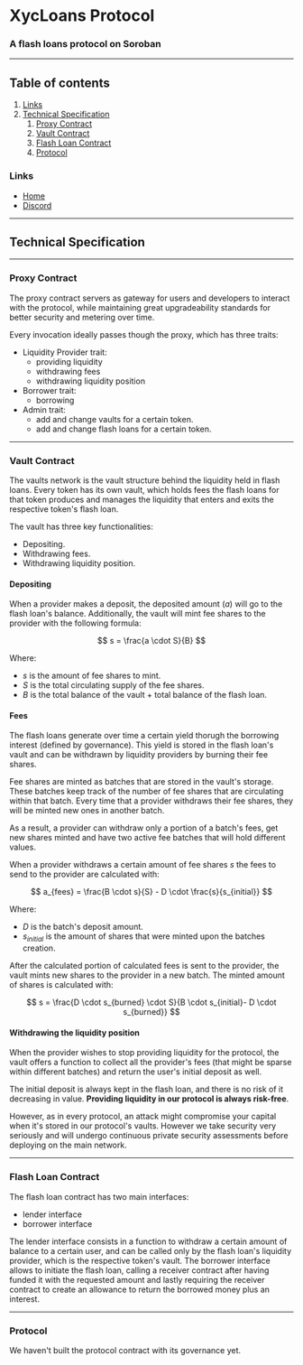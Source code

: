 # XycLoans Protocol
### A flash loans protocol on Soroban

<hr/>

## Table of contents
1. [Links](#links)
2. [Technical Specification](#technical-specification)
    1. [Proxy Contract](#proxy-contract)
    2. [Vault Contract](#vault-contract)
    3. [Flash Loan Contract](#fl-contract)
    4. [Protocol](#protocol-contract)

### Links <a name="links"></a>
- [Home](https://floans.xycloo.com/)
- [Discord](#)

<hr/>

## Technical Specification <a name="technical-specification"></a>

<hr/>

### Proxy Contract <a name="proxy-contract"></a>

The proxy contract servers as gateway for users and developers to interact with the protocol, while maintaining great upgradeability standards for better security and metering over time.

Every invocation ideally passes though the proxy, which has three traits:
- Liquidity Provider trait:
    - providing liquidity
    - withdrawing fees
    - withdrawing liquidity position
- Borrower trait:
    - borrowing 
- Admin trait:
    - add and change vaults for a certain token.
    - add and change flash loans for a certain token.

<hr/>

### Vault Contract <a name="vault-contract"></a>

The vaults network is the vault structure behind the liquidity held in flash loans. Every token has its own vault, which holds fees the flash loans for that token produces and manages the liquidity that enters and exits the respective token's flash loan.

The vault has three key functionalities:
- Depositing. 
- Withdrawing fees.
- Withdrawing liquidity position.

#### Depositing

When a provider makes a deposit, the deposited amount ($a$) will go to the flash loan's balance. Additionally, the vault will mint fee shares to the provider with the following formula:

$$ s = \frac{a \cdot S}{B} $$

Where:
- $s$ is the amount of fee shares to mint.
- $S$ is the total circulating supply of the fee shares.
- $B$ is the total balance of the vault + total balance of the flash loan.

#### Fees
The flash loans generate over time a certain yield thorugh the borrowing interest (defined by governance). This yield is stored in the flash loan's vault and can be withdrawn by liquidity providers by burning their fee shares. 

Fee shares are minted as batches that are stored in the vault's storage. These batches keep track of the number of fee shares that are circulating within that batch. Every time that a provider withdraws their fee shares, they will be minted new ones in another batch.

As a result, a provider can withdraw only a portion of a batch's fees, get new shares minted and have two active fee batches that will hold different values.

When a provider withdraws a certain amount of fee shares $s$ the fees to send to the provider are calculated with:

$$ a_{fees} = \frac{B \cdot s}{S} - D \cdot \frac{s}{s_{initial}} $$

Where:
- $D$ is the batch's deposit amount.
- $s_{initial}$ is the amount of shares that were minted upon the batches creation.

After the calculated portion of calculated fees is sent to the provider, the vault mints new shares to the provider in a new batch. The minted amount of shares is calculated with:

$$ s = \frac{D \cdot s_{burned} \cdot S}{B \cdot s_{initial}- D \cdot s_{burned}} $$

#### Withdrawing the liquidity position

When the provider wishes to stop providing liquidity for the protocol, the vault offers a function to collect all the provider's fees (that might be sparse within different batches) and return the user's initial deposit as well.

The initial deposit is always kept in the flash loan, and there is no risk of it decreasing in value. **Providing liquidity in our protocol is always risk-free**.

However, as in every protocol, an attack might compromise your capital when it's stored in our protocol's vaults. However we take security very seriously and will undergo continuous private security assessments before deploying on the main network.

<hr/>

### Flash Loan Contract <a name="fl-contract"></a>

The flash loan contract has two main interfaces:
- lender interface
- borrower interface

The lender interface consists in a function to withdraw a certain amount of balance to a certain user, and can be called only by the flash loan's liquidity provider, which is the respective token's vault. The borrower interface allows to initiate the flash loan, calling a receiver contract after having funded it with the requested amount and lastly requiring the receiver contract to create an allowance to return the borrowed money plus an interest.

<hr/>

### Protocol <a name="protocol-contract"></a>
We haven't built the protocol contract with its governance yet.
